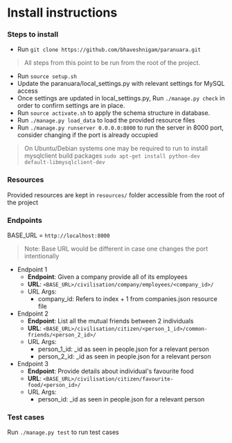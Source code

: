# Install instructions

### Steps to install
* Run ```git clone https://github.com/bhaveshnigam/paranuara.git```
> All steps from this point to be run from the root of the project. 
* Run ```source setup.sh```
* Update the paranuara/local_settings.py with relevant settings for MySQL access
* Once settings are updated in local_settings.py, Run ```./manage.py check``` in order to confirm settings are in place.
* Run ```source activate.sh``` to apply the schema structure in database.
* Run ```./manage.py load_data``` to load the provided resource files
* Run ```./manage.py runserver 0.0.0.0:8000``` to run the server in 8000 port, consider changing if the port is already occupied
> On Ubuntu/Debian systems one may be required to run to install mysqlclient build packages
```sudo apt-get install python-dev default-libmysqlclient-dev```

### Resources
Provided resources are kept in ```resources/``` folder accessible from the root of the project

### Endpoints
BASE_URL = ```http://localhost:8000```
> Note: Base URL would be different in case one changes the port intentionally
- Endpoint 1
    - **Endpoint**: Given a company provide all of its employees
    - **URL**: ```<BASE_URL>/civilisation/company/employees/<company_id>/```
    - URL Args:
        - company_id: Refers to index + 1 from companies.json resource file
- Endpoint 2
    - **Endpoint**: List all the mutual friends between 2 individuals
    - **URL**: ```<BASE_URL>/civilisation/citizen/<person_1_id>/common-friends/<person_2_id>/```
    - URL Args:
        - person_1_id: _id as seen in people.json for a relevant person
        - person_2_id: _id as seen in people.json for a relevant person 
- Endpoint 3
    - **Endpoint**: Provide details about individual's favourite food
    - **URL**: ```<BASE_URL>/civilisation/citizen/favourite-food/<person_id>/```
    - URL Args:
        - person_id: _id as seen in people.json for a relevant person


### Test cases
Run ```./manage.py test``` to run test cases